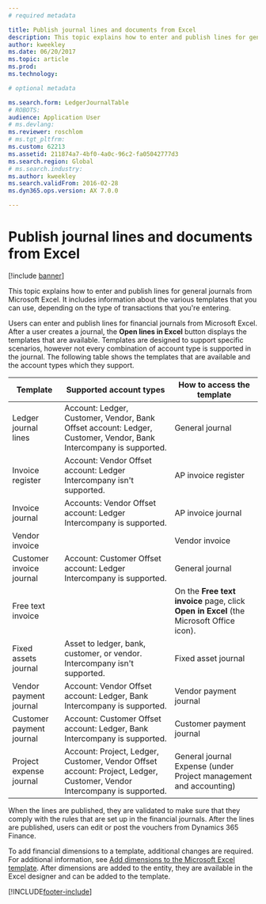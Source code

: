 ```yaml
---
# required metadata

title: Publish journal lines and documents from Excel
description: This topic explains how to enter and publish lines for general journals from Microsoft Excel. It includes information about the various templates that you can use, depending on the type of transactions that you're entering.
author: kweekley
ms.date: 06/20/2017
ms.topic: article
ms.prod: 
ms.technology: 

# optional metadata

ms.search.form: LedgerJournalTable
# ROBOTS: 
audience: Application User
# ms.devlang: 
ms.reviewer: roschlom
# ms.tgt_pltfrm: 
ms.custom: 62213
ms.assetid: 211874a7-4bf0-4a0c-96c2-fa05042777d3
ms.search.region: Global
# ms.search.industry: 
ms.author: kweekley
ms.search.validFrom: 2016-02-28
ms.dyn365.ops.version: AX 7.0.0

---
```


# Publish journal lines and documents from Excel

[!include [banner](../includes/banner.md)]

This topic explains how to enter and publish lines for general journals from Microsoft Excel. It includes information about the various templates that you can use, depending on the type of transactions that you're entering.

Users can enter and publish lines for financial journals from Microsoft Excel. After a user creates a journal, the **Open lines in Excel** button displays the templates that are available. Templates are designed to support specific scenarios, however not every combination of account type is supported in the journal. The following table shows the templates that are available and the account types which they support.

| Template             | Supported account types | How to access the template                                                          |
|--------------------------|-------------------------------------------------------------------------------------------------------------------------|-----------------------------------------------------------------------------------------|
| Ledger journal lines     | Account: Ledger, Customer, Vendor, Bank Offset account: Ledger, Customer, Vendor, Bank Intercompany is supported.       | General journal                                                                         |
| Invoice register         | Account: Vendor Offset account: Ledger Intercompany isn't supported.                                                    | AP invoice register                                                                     |
| Invoice journal          | Accounts: Vendor Offset account: Ledger Intercompany is supported.                                                      | AP invoice journal                                                                      |
| Vendor invoice           |                                                                                                                         | Vendor invoice                                                                          |
| Customer invoice journal | Account: Customer Offset account: Ledger Intercompany is supported.                                                     | General journal                                                                         |
| Free text invoice        |                                                                                                                         | On the **Free text invoice** page, click **Open in Excel** (the Microsoft Office icon). |
| Fixed assets journal     | Asset to ledger, bank, customer, or vendor. Intercompany isn't supported.                                               | Fixed asset journal                                                                     |
| Vendor payment journal   | Account: Vendor Offset account: Ledger, Bank Intercompany is supported.                                                 | Vendor payment journal                                                                  |
| Customer payment journal | Account: Customer Offset account: Ledger, Bank Intercompany is supported.                                               | Customer payment journal                                                                |
| Project expense journal  | Account: Project, Ledger, Customer, Vendor Offset account: Project, Ledger, Customer, Vendor Intercompany is supported. | General journal Expense (under Project management and accounting)                       |

When the lines are published, they are validated to make sure that they comply with the rules that are set up in the financial journals. After the lines are published, users can edit or post the vouchers from Dynamics 365 Finance. 

To add financial dimensions to a template, additional changes are required. For additional information, see [Add dimensions to the Microsoft Excel template](../../fin-ops-core/dev-itpro/financial/add-dimensions-excel-templates.md). After dimensions are added to the entity, they are available in the Excel designer and can be added to the template.







[!INCLUDE[footer-include](../../includes/footer-banner.md)]